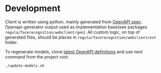 # Development

Client is written using python, mainly generated from [OpenAPI spec](https://github.com/regulaforensics/FaceRecognition-web-openapi). 
Openapi-generator output used as implementation base(see packages `regula/facerecognition/webclient/gen`). 
All custom logic, on top of generated files, should be places in `regula/facerecognition/webclient/ext` folder.

To regenerate models, clone [latest OpenAPI definitions](https://github.com/regulaforensics/FaceRecognition-web-openapi)
and use next command from the project root:
```bash
./update-models.sh
```
